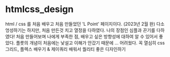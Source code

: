 # htmlcss_design
html / css 를 처음 배우고
처음 만들었던 'L Point' 페이지이다. (2023년 2월 완)
다소 엉성하기는 하지만, 처음 만든것 치고 열정을 다하였다.
나의 장점인 심플과 끈기를 다하였다!
처음 만들어보며 나에게 부족한 점, 배우고 싶은 방향성에 대하여 알 수 있어서 좋았다.
플룻의 개념이 처음에는 낯설고 이해가 안갔기 때문에 ... 어려웠다.
꼭 열심히 css 그리드, 플렉스 배우기 & 제이쿼리 배워서 퀄리티 좋은 디자인하기
